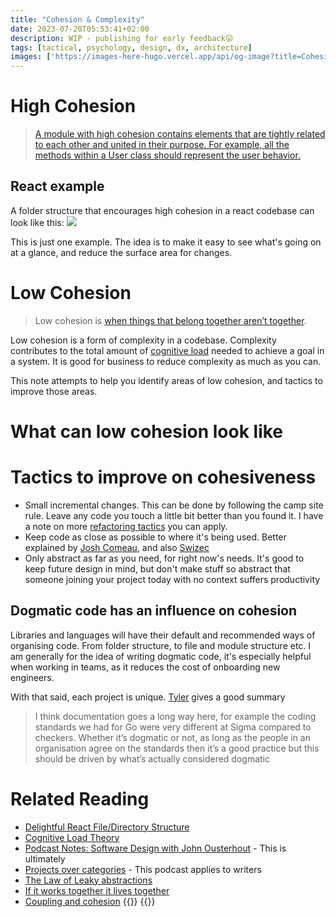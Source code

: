 ```yaml
---
title: "Cohesion & Complexity"
date: 2023-07-20T05:53:41+02:00
description: WIP - publishing for early feedback😛
tags: [tactical, psychology, design, dx, architecture]
images: ['https://images-here-hugo.vercel.app/api/og-image?title=Cohesion%20%26%20Complexity']
---
```


# High Cohesion
> [A module with high cohesion contains elements that are tightly related to each other and united in their purpose. For example, all the methods within a User class should represent the user behavior.](https://www.baeldung.com/cs/cohesion-vs-coupling)

## React example
A folder structure that encourages high cohesion in a react codebase can look like this:
![](/images/fs.png)

This is just one example. The idea is to make it easy to see what's going on at a glance, and reduce the surface area for changes.

# Low Cohesion
> Low cohesion is [when things that belong together aren’t together](https://frontendatscale.com).

Low cohesion is a form of complexity in a codebase.
Complexity contributes to the total amount of [cognitive load](/clt) needed to achieve a goal in a system. It is good for business to reduce complexity as much as you can.


This note attempts to help you identify areas of low cohesion, and tactics to improve those areas.

# What can low cohesion look like

# Tactics to improve on cohesiveness
- Small incremental changes. This can be done by following the camp site rule. Leave any code you touch a little bit better than you found it. I have a note on more [refactoring tactics](/refactoring) you can apply.
- Keep code as close as possible to where it's being used. Better explained by [Josh Comeau](https://www.joshwcomeau.com/react/file-structure/), and also [Swizec](https://swizec.com/blog/if-it-works-together-it-lives-together/)
- Only abstract as far as you need, for right now's needs. It's good to keep future design in mind, but don't make stuff so abstract that someone joining your project today with no context suffers productivity

## Dogmatic code has an influence on cohesion
Libraries and languages will have their default and recommended ways of organising code. From folder structure, to file and module structure etc. I am generally for the idea of writing dogmatic code, it's especially helpful when working in teams, as it reduces the cost of onboarding new engineers.

With that said, each project is unique. [Tyler](https://www.tylerpillay.co.za/) gives a good summary
> I think documentation goes a long way here, for example the coding standards we had for Go were very different at Sigma compared to checkers. Whether it’s dogmatic or not, as long as the people in an organisation agree on the standards then it’s a good practice but this should be driven by what’s actually considered dogmatic




# Related Reading
- [Delightful React File/Directory Structure](https://www.joshwcomeau.com/react/file-structure/)
- [Cognitive Load Theory](/clt)
- [Podcast Notes: Software Design with John Ousterhout](/software-design) - This is ultimately
- [Projects over categories](https://podcasts.apple.com/za/podcast/the-building-a-second-brain-podcast/id1504494402?i=1000469472525) - This podcast applies to writers
- [The Law of Leaky abstractions](https://www.joelonsoftware.com/2002/11/11/the-law-of-leaky-abstractions/)
- [If it works together it lives together](https://swizec.com/blog/if-it-works-together-it-lives-together/)
- [Coupling and cohesion](https://www.geeksforgeeks.org/software-engineering-coupling-and-cohesion/)
{{<youtube dP8NmcEkxJI>}}
{{<youtube oejXFgvAwTA>}}

